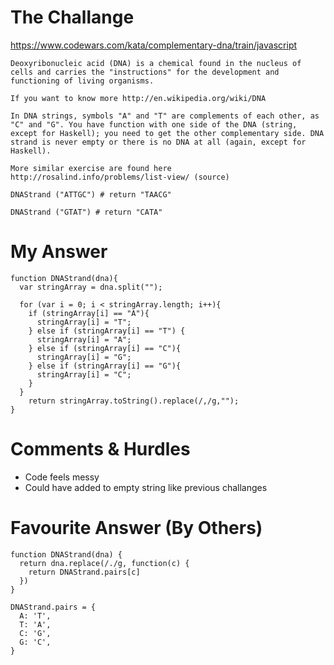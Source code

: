 # The Challange

https://www.codewars.com/kata/complementary-dna/train/javascript

```
Deoxyribonucleic acid (DNA) is a chemical found in the nucleus of cells and carries the "instructions" for the development and functioning of living organisms.

If you want to know more http://en.wikipedia.org/wiki/DNA

In DNA strings, symbols "A" and "T" are complements of each other, as "C" and "G". You have function with one side of the DNA (string, except for Haskell); you need to get the other complementary side. DNA strand is never empty or there is no DNA at all (again, except for Haskell).

More similar exercise are found here http://rosalind.info/problems/list-view/ (source)

DNAStrand ("ATTGC") # return "TAACG"

DNAStrand ("GTAT") # return "CATA" 
```

# My Answer

```
function DNAStrand(dna){
  var stringArray = dna.split("");
  
  for (var i = 0; i < stringArray.length; i++){
    if (stringArray[i] == "A"){
      stringArray[i] = "T";
    } else if (stringArray[i] == "T") {
      stringArray[i] = "A";
    } else if (stringArray[i] == "C"){
      stringArray[i] = "G";
    } else if (stringArray[i] == "G"){
      stringArray[i] = "C";
    }
  }
    return stringArray.toString().replace(/,/g,"");
}
```

# Comments & Hurdles

* Code feels messy
* Could have added to empty string like previous challanges


# Favourite Answer (By Others)
```
function DNAStrand(dna) {
  return dna.replace(/./g, function(c) {
    return DNAStrand.pairs[c]
  })
}

DNAStrand.pairs = {
  A: 'T',
  T: 'A',
  C: 'G',
  G: 'C',
}
```